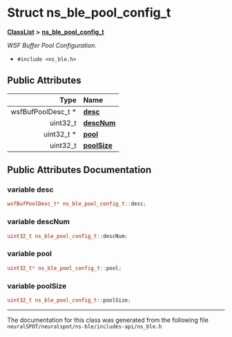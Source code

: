 

# Struct ns\_ble\_pool\_config\_t



[**ClassList**](annotated.md) **>** [**ns\_ble\_pool\_config\_t**](structns__ble__pool__config__t.md)



_WSF Buffer Pool Configuration._ 

* `#include <ns_ble.h>`





















## Public Attributes

| Type | Name |
| ---: | :--- |
|  wsfBufPoolDesc\_t \* | [**desc**](#variable-desc)  <br> |
|  uint32\_t | [**descNum**](#variable-descnum)  <br> |
|  uint32\_t \* | [**pool**](#variable-pool)  <br> |
|  uint32\_t | [**poolSize**](#variable-poolsize)  <br> |












































## Public Attributes Documentation




### variable desc 

```C++
wsfBufPoolDesc_t* ns_ble_pool_config_t::desc;
```






### variable descNum 

```C++
uint32_t ns_ble_pool_config_t::descNum;
```






### variable pool 

```C++
uint32_t* ns_ble_pool_config_t::pool;
```






### variable poolSize 

```C++
uint32_t ns_ble_pool_config_t::poolSize;
```




------------------------------
The documentation for this class was generated from the following file `neuralSPOT/neuralspot/ns-ble/includes-api/ns_ble.h`

